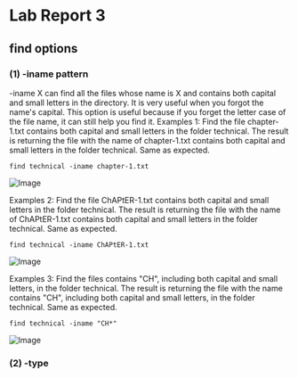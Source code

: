 # Lab Report 3

## find options
### (1) -iname pattern
-iname X can find all the files whose name is X and contains both capital and small letters in the directory. It is very useful when you forgot the name's capital. This option is useful because if you forget the letter case of the file name, it can still help you find it.
Examples 1:
Find the file chapter-1.txt contains both capital and small letters in the folder technical.
The result is returning the file with the name of chapter-1.txt contains both capital and small letters in the folder technical. Same as expected.
```
find technical -iname chapter-1.txt
```
![Image](https://sara0112.github.io/cse15l-lab-reports/Lab3_01.png)

Examples 2:
Find the file ChAPtER-1.txt contains both capital and small letters in the folder technical.
The result is returning the file with the name of ChAPtER-1.txt contains both capital and small letters in the folder technical. Same as expected.

```
find technical -iname ChAPtER-1.txt
```
![Image](https://sara0112.github.io/cse15l-lab-reports/Lab3_02.png)

Examples 3:
Find the files contains "CH", including both capital and small letters, in the folder technical.
The result is returning the file with the name contains "CH", including both capital and small letters, in the folder technical. Same as expected.

```
find technical -iname "CH*"
```
![Image](https://sara0112.github.io/cse15l-lab-reports/Lab3_03.png)


### (2) -type 
